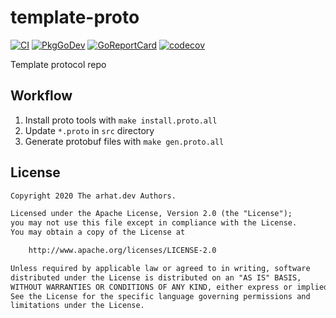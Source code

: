 # template-proto

[![CI](https://github.com/arhat-dev/template-proto/workflows/CI/badge.svg)](https://github.com/arhat-dev/template-proto/actions?query=workflow%3ACI)
[![PkgGoDev](https://pkg.go.dev/badge/arhat.dev/template-proto)](https://pkg.go.dev/arhat.dev/template-proto)
[![GoReportCard](https://goreportcard.com/badge/arhat.dev/template-proto)](https://goreportcard.com/report/arhat.dev/template-proto)
[![codecov](https://codecov.io/gh/arhat-dev/template-proto/branch/master/graph/badge.svg)](https://codecov.io/gh/arhat-dev/template-proto)

Template protocol repo

## Workflow

1. Install proto tools with `make install.proto.all`
1. Update `*.proto` in `src` directory
1. Generate protobuf files with `make gen.proto.all`

## License

```txt
Copyright 2020 The arhat.dev Authors.

Licensed under the Apache License, Version 2.0 (the "License");
you may not use this file except in compliance with the License.
You may obtain a copy of the License at

    http://www.apache.org/licenses/LICENSE-2.0

Unless required by applicable law or agreed to in writing, software
distributed under the License is distributed on an "AS IS" BASIS,
WITHOUT WARRANTIES OR CONDITIONS OF ANY KIND, either express or implied.
See the License for the specific language governing permissions and
limitations under the License.
```
